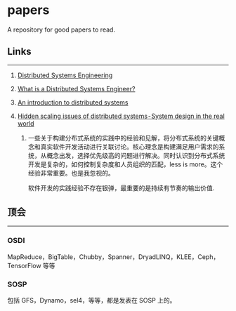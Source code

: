 # papers
A repository for good papers to read. 

## Links

------

1. [Distributed Systems Engineering](https://pdos.csail.mit.edu/6.824/schedule.html)

2. [What is a Distributed Systems Engineer?](https://www.ably.io/blog/what-is-a-distributed-systems-engineer)

3. [An introduction to distributed systems](https://github.com/aphyr/distsys-class)

4. [Hidden scaling issues of distributed systems - System design in the real world](https://www.ably.io/blog/hidden-scaling-issues-of-distributed-systems-real-world/)

   1. 一些关于构建分布式系统的实践中的经验和见解，将分布式系统的关键概念和真实软件开发活动进行关联讨论。核心理念是构建满足用户需求的系统，从概念出发，选择优先级高的问题进行解决。同时认识到分布式系统开发是复杂的，如何控制复杂度和人员组织的匹配，less is more。这个经验非常重要。也是我忽视的。

      软件开发的实践经验不存在银弹，最重要的是持续有节奏的输出价值.



## 顶会

------

### OSDI

MapReduce，BigTable，Chubby，Spanner，DryadLINQ，KLEE，Ceph，TensorFlow 等等

### SOSP

包括 GFS，Dynamo，sel4，等等，都是发表在 SOSP 上的。